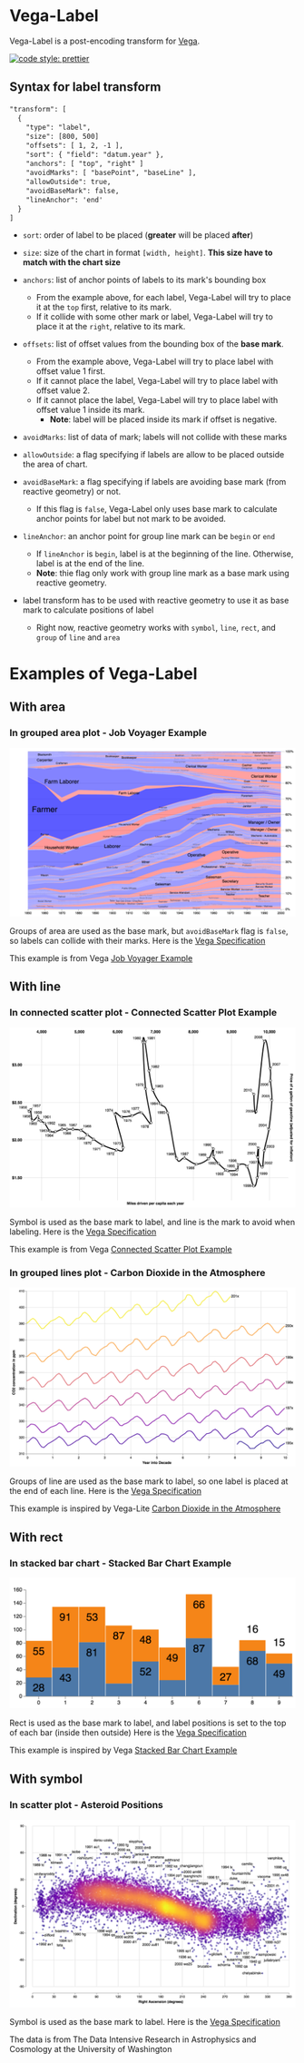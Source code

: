 # Vega-Label

Vega-Label is a post-encoding transform for [Vega](https://github.com/vega/vega).

[![code style: prettier](https://img.shields.io/badge/code_style-prettier-ff69b4.svg?style=popout)](https://github.com/prettier/prettier)

## Syntax for label transform

```
"transform": [
  {
    "type": "label",
    "size": [800, 500]
    "offsets": [ 1, 2, -1 ],
    "sort": { "field": "datum.year" },
    "anchors": [ "top", "right" ]
    "avoidMarks": [ "basePoint", "baseLine" ],
    "allowOutside": true,
    "avoidBaseMark": false,
    "lineAnchor": 'end'
  }
]
```

- `sort`: order of label to be placed (**greater** will be placed **after**)

- `size`: size of the chart in format `[width, height]`. **This size have to match with the chart size**

- `anchors`: list of anchor points of labels to its mark's bounding box

  - From the example above, for each label, Vega-Label will try to place it at the `top` first, relative to its mark.
  - If it collide with some other mark or label, Vega-Label will try to place it at the `right`, relative to its mark.

- `offsets`: list of offset values from the bounding box of the **base mark**.

  - From the example above, Vega-Label will try to place label with offset value 1 first.
  - If it cannot place the label, Vega-Label will try to place label with offset value 2.
  - If it cannot place the label, Vega-Label will try to place label with offset value 1 inside its mark.
    - **Note**: label will be placed inside its mark if offset is negative.

- `avoidMarks`: list of data of mark; labels will not collide with these marks

- `allowOutside`: a flag specifying if labels are allow to be placed outside the area of chart.

- `avoidBaseMark`: a flag specifying if labels are avoiding base mark (from reactive geometry) or not.
  - If this flag is `false`, Vega-Label only uses base mark to calculate anchor points for label but not mark to be avoided.

- `lineAnchor`: an anchor point for group line mark can be `begin` or `end`
  - If `lineAnchor` is `begin`, label is at the beginning of the line. Otherwise, label is at the end of the line.
  - **Note**: thie flag only work with group line mark as a base mark using reactive geometry.

- label transform has to be used with reactive geometry to use it as base mark to calculate positions of label
  - Right now, reactive geometry works with `symbol`, `line`, `rect`, and `group` of `line` and `area`

# Examples of Vega-Label

## With area

### In grouped area plot - Job Voyager Example

![area_job_voyager](pics/label_area_job_voyager.png)

Groups of area are used as the base mark, but `avoidBaseMark` flag is `false`, so labels can collide with their marks.
Here is the [Vega Specification](./spec/label_area_job_voyager.vg.json)

This example is from Vega [Job Voyager Example](https://vega.github.io/vega/examples/job-voyager/)

## With line

### In connected scatter plot - Connected Scatter Plot Example

![line_connected_scatter](pics/label_line_connected_scatter.png)

Symbol is used as the base mark to label, and line is the mark to avoid when labeling.
Here is the [Vega Specification](./spec/label_line_connected_scatter.vg.json)

This example is from Vega [Connected Scatter Plot Example](https://vega.github.io/vega/examples/connected-scatter-plot/)

### In grouped lines plot - Carbon Dioxide in the Atmosphere

![line_end](pics/label_line_end.png)

Groups of line are used as the base mark to label, so one label is placed at the end of each line.
Here is the [Vega Specification](./spec/label_line_end.vg.json)

This example is inspired by Vega-Lite [Carbon Dioxide in the Atmosphere](https://vega.github.io/vega-lite/examples/layer_line_co2_concentration.html)

## With rect

### In stacked bar chart - Stacked Bar Chart Example

![rect_stack](pics/label_rect_stack.png)

Rect is used as the base mark to label, and label positions is set to the top of each bar (inside then outside)
Here is the [Vega Specification](./spec/label_rect_stack.vg.json)

This example is inspired by Vega [Stacked Bar Chart Example](https://vega.github.io/vega/examples/stacked-bar-chart/)

## With symbol

### In scatter plot - Asteroid Positions

![scatter_asteroids](pics/label_scatter_asteroids.png)

Symbol is used as the base mark to label.
Here is the [Vega Specification](./spec/label_scatter_asteroids.vg.json)

The data is from The Data Intensive Research in Astrophysics and Cosmology at the University of Washington
